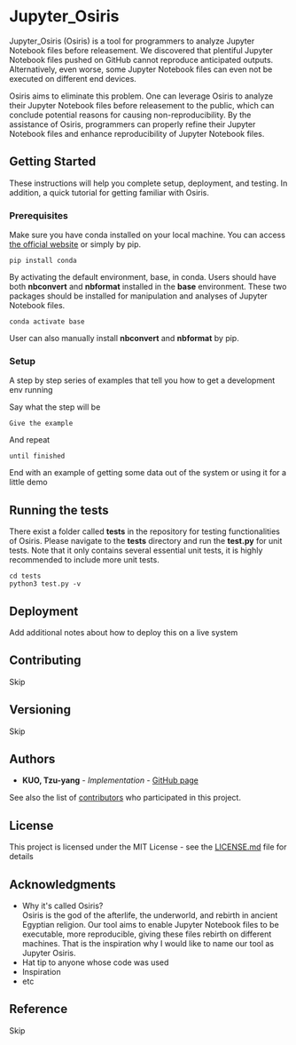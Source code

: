 # Jupyter_Osiris

Jupyter_Osiris (Osiris) is a tool for programmers to analyze Jupyter Notebook files before releasement. We discovered that plentiful Jupyter Notebook files pushed on GitHub cannot reproduce anticipated outputs. Alternatively, even worse, some Jupyter Notebook files can even not be executed on different end devices.

Osiris aims to eliminate this problem. One can leverage Osiris to analyze their Jupyter Notebook files before releasement to the public, which can conclude potential reasons for causing non-reproducibility. By the assistance of Osiris, programmers can properly refine their Jupyter Notebook files and enhance reproducibility of Jupyter Notebook files. 

## Getting Started

These instructions will help you complete setup, deployment, and testing. In addition, a quick tutorial for getting familiar with Osiris. 

### Prerequisites

Make sure you have conda installed on your local machine. You can access [the official website](https://www.anaconda.com/) or simply by pip. 

```
pip install conda 
```

By activating the default environment, base, in conda. Users should have both <b>nbconvert</b> and <b>nbformat</b> installed in the <b>base</b> environment. These two packages should be installed for manipulation and analyses of Jupyter Notebook files. 

```
conda activate base  
```

User can also manually install <b>nbconvert</b> and <b>nbformat</b> by pip. 

### Setup 

A step by step series of examples that tell you how to get a development env running

Say what the step will be

```
Give the example
```

And repeat

```
until finished
```

End with an example of getting some data out of the system or using it for a little demo

## Running the tests

There exist a folder called <b>tests</b> in the repository for testing functionalities of Osiris. Please navigate to the <b>tests</b> directory and run the <b>test.py</b> for unit tests. Note that it only contains several essential unit tests, it is highly recommended to include more unit tests. 

```
cd tests
python3 test.py -v
```

## Deployment

Add additional notes about how to deploy this on a live system

## Contributing

Skip
<!-- Please read [CONTRIBUTING.md](https://gist.github.com/PurpleBooth/b24679402957c63ec426) for details on our code of conduct, and the process for submitting pull requests to us. -->

## Versioning

Skip
<!-- We use [SemVer](http://semver.org/) for versioning. For the versions available, see the [tags on this repository](https://github.com/your/project/tags). -->

## Authors

* **KUO, Tzu-yang** - *Implementation* - [GitHub page](https://github.com/KuoTzu-yang)

See also the list of [contributors](https://github.com/your/project/contributors) who participated in this project.

## License

This project is licensed under the MIT License - see the [LICENSE.md](LICENSE.md) file for details

## Acknowledgments

* Why it's called Osiris? <br/>
Osiris is the god of the afterlife, the underworld, and rebirth in ancient Egyptian religion. Our tool aims to enable Jupyter Notebook files to be executable, more reproducible, giving these files rebirth on different machines. That is the inspiration why I would like to name our tool as Jupyter Osiris. 
* Hat tip to anyone whose code was used
* Inspiration
* etc

## Reference 

Skip
